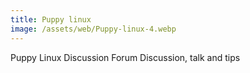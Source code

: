 ```yaml
---
title: Puppy linux
image: /assets/web/Puppy-linux-4.webp
---
```


Puppy Linux Discussion Forum
Discussion, talk and tips
